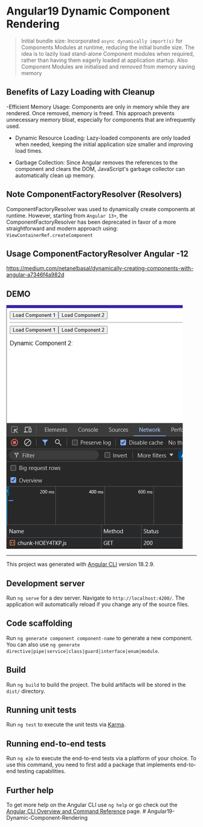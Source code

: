 # Angular19 Dynamic Component Rendering

> Initial bundle size: Incorporated `async dynamically import(s)` for Components Modules at runtime, reducing the initial bundle size. The idea is to lazily load stand-alone Component modules when required, rather than having them eagerly loaded at application startup. Also Component Modules are initialised and removed from memory saving memory


## Benefits of Lazy Loading with Cleanup

-Efficient Memory Usage:
Components are only in memory while they are rendered. Once removed, memory is freed.
This approach prevents unnecessary memory bloat, especially for components that are infrequently used.

- Dynamic Resource Loading:
Lazy-loaded components are only loaded when needed, keeping the initial application size smaller and improving load times.

- Garbage Collection:
Since Angular removes the references to the component and clears the DOM, JavaScript's garbage collector can automatically clean up memory.


## Note ComponentFactoryResolver (Resolvers)

 ComponentFactoryResolver was used to dynamically create components at runtime. However, starting from `Angular 13+`, the ComponentFactoryResolver has been deprecated in favor of a more straightforward and modern approach using: `ViewContainerRef.createComponent`

## Usage ComponentFactoryResolver Angular -12
https://medium.com/netanelbasal/dynamically-creating-components-with-angular-a7346f4a982d

## DEMO

![async dynamic component loading](./src/app/images/image.png)


---

This project was generated with [Angular CLI](https://github.com/angular/angular-cli) version 18.2.9.

## Development server

Run `ng serve` for a dev server. Navigate to `http://localhost:4200/`. The application will automatically reload if you change any of the source files.

## Code scaffolding

Run `ng generate component component-name` to generate a new component. You can also use `ng generate directive|pipe|service|class|guard|interface|enum|module`.

## Build

Run `ng build` to build the project. The build artifacts will be stored in the `dist/` directory.

## Running unit tests

Run `ng test` to execute the unit tests via [Karma](https://karma-runner.github.io).

## Running end-to-end tests

Run `ng e2e` to execute the end-to-end tests via a platform of your choice. To use this command, you need to first add a package that implements end-to-end testing capabilities.

## Further help

To get more help on the Angular CLI use `ng help` or go check out the [Angular CLI Overview and Command Reference](https://angular.dev/tools/cli) page.
#   A n g u l a r 1 9 - D y n a m i c - C o m p o n e n t - R e n d e r i n g 
 
 